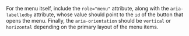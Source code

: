 For the menu itself, include the `role="menu"` attribute, along with the `aria-labelledby` attribute, whose value should point to the `id` of the button that opens the menu. Finally, the `aria-orientation` should be `vertical` or `horizontal` depending on the primary layout of the menu items.

